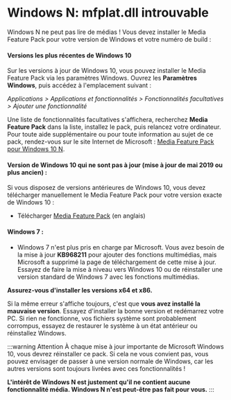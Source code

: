 # Windows N: mfplat.dll introuvable

Windows N ne peut pas lire de médias ! Vous devez installer le Media Feature Pack pour votre version de Windows et votre numéro de build :

#### Versions les plus récentes de Windows 10
Sur les versions à jour de Windows 10, vous pouvez installer le Media Feature Pack via les paramètres Windows. Ouvrez les **Paramètres Windows**, puis accédez à l'emplacement suivant :

*Applications > Applications et fonctionnalités > Fonctionnalités facultatives > Ajouter une fonctionnalité*

Une liste de fonctionnalités facultatives s'affichera, recherchez **Media Feature Pack** dans la liste, installez le pack, puis relancez votre ordinateur. Pour toute aide supplémentaire ou pour toute information au sujet de ce pack, rendez-vous sur le site Internet de Microsoft : [Media Feature Pack pour Windows 10 N](https://support.microsoft.com/help/4516397/media-feature-pack-for-windows-10-n-november-2019).

#### Version de Windows 10 qui ne sont pas à jour (mise à jour de mai 2019 ou plus ancien) :
Si vous disposez de versions antérieures de Windows 10, vous devez télécharger manuellement le Media Feature Pack pour votre version exacte de Windows 10 :
  * Télécharger [Media Feature Pack](https://www.microsoft.com/en-us/software-download/mediafeaturepack) (en anglais)

#### Windows 7 :
  * Windows 7 n'est plus pris en charge par Microsoft. Vous avez besoin de la mise à jour **KB968211** pour ajouter des fonctions multimédias, mais Microsoft a supprimé la page de téléchargement de cette mise à jour. Essayez de faire la mise à niveau vers Windows 10 ou de réinstaller une version standard de Windows 7 avec les fonctions multimédias.

**Assurez-vous d'installer les versions x64 et x86.**

Si la même erreur s'affiche toujours, c'est que **vous avez installé la mauvaise version**. Essayez d'installer la bonne version et redémarrez votre PC. Si rien ne fonctionne, vos fichiers système sont probablement corrompus, essayez de restaurer le système à un état antérieur ou réinstallez Windows.

:::warning
Attention À chaque mise à jour importante de Microsoft Windows 10, vous devrez réinstaller ce pack. Si cela ne vous convient pas, vous pouvez envisager de passer à une version normale de Windows, car les autres versions sont toujours livrées avec ces fonctionnalités !

**L'intérêt de Windows N est justement qu'il ne contient aucune fonctionnalité média. Windows N n'est peut-être pas fait pour vous.**
:::

